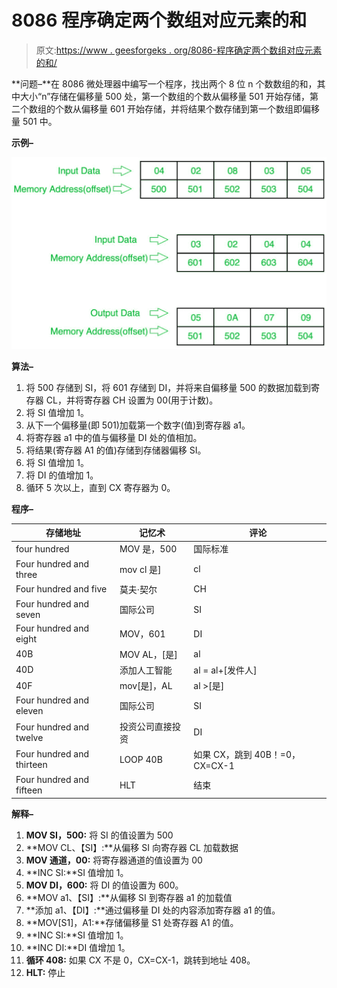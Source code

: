 # 8086 程序确定两个数组对应元素的和

> 原文:[https://www . geesforgeks . org/8086-程序确定两个数组对应元素的和/](https://www.geeksforgeeks.org/8086-program-to-determine-sum-of-corresponding-elements-of-two-arrays/)

**问题–**在 8086 微处理器中编写一个程序，找出两个 8 位 n 个数数组的和，其中大小“n”存储在偏移量 500 处，第一个数组的个数从偏移量 501 开始存储，第二个数组的个数从偏移量 601 开始存储，并将结果个数存储到第一个数组即偏移量 501 中。

**示例–**

![](img/2021553ab9e3fe5940ae1b075b2f2622.png)

**算法–**

1.  将 500 存储到 SI，将 601 存储到 DI，并将来自偏移量 500 的数据加载到寄存器 CL，并将寄存器 CH 设置为 00(用于计数)。
2.  将 SI 值增加 1。
3.  从下一个偏移量(即 501)加载第一个数字(值)到寄存器 a1。
4.  将寄存器 a1 中的值与偏移量 DI 处的值相加。
5.  将结果(寄存器 A1 的值)存储到存储器偏移 SI。
6.  将 SI 值增加 1。
7.  将 DI 的值增加 1。
8.  循环 5 次以上，直到 CX 寄存器为 0。

**程序–**

<center>

| 存储地址 | 记忆术 | 评论 |
| --- | --- | --- |
| four hundred | MOV 是，500 | 国际标准 |
| Four hundred and three | mov cl 是] | cl |
| Four hundred and five | 莫夫·契尔 | CH |
| Four hundred and seven | 国际公司 | SI |
| Four hundred and eight | MOV，601 | DI |
| 40B | MOV AL，[是] | al |
| 40D | 添加人工智能 | al = al+[发件人] |
| 40F | mov[是]，AL | al >[是] |
| Four hundred and eleven | 国际公司 | SI |
| Four hundred and twelve | 投资公司直接投资 | DI |
| Four hundred and thirteen | LOOP 40B | 如果 CX，跳到 40B！=0，CX=CX-1 |
| Four hundred and fifteen | HLT | 结束 |

</center>

**解释–**

1.  **MOV SI，500:** 将 SI 的值设置为 500
2.  **MOV CL、【SI】:**从偏移 SI 向寄存器 CL 加载数据
3.  **MOV 通道，00:** 将寄存器通道的值设置为 00
4.  **INC SI:**SI 值增加 1。
5.  **MOV DI，600:** 将 DI 的值设置为 600。
6.  **MOV a1、【SI】:**从偏移 SI 到寄存器 a1 的加载值
7.  **添加 a1、【DI】:**通过偏移量 DI 处的内容添加寄存器 a1 的值。
8.  **MOV[S1]，A1:**存储偏移量 S1 处寄存器 A1 的值。
9.  **INC SI:**SI 值增加 1。
10.  **INC DI:**DI 值增加 1。
11.  **循环 408:** 如果 CX 不是 0，CX=CX-1，跳转到地址 408。
12.  **HLT:** 停止